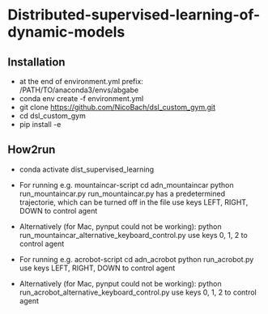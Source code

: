 # Distributed-supervised-learning-of-dynamic-models 

## Installation
  
  - at the end of environment.yml prefix: /PATH/TO/anaconda3/envs/abgabe
  - conda env create -f environment.yml
  - git clone https://github.com/NicoBach/dsl_custom_gym.git
  - cd dsl_custom_gym
  - pip install -e

## How2run
  
  - conda activate dist_supervised_learning
  - For running e.g. mountaincar-script
       cd adn_mountaincar
       python run_mountaincar.py
       run_mountaincar.py has a predetermined trajectorie,
       which can be turned off in the file
       use keys LEFT, RIGHT, DOWN to control agent
   - Alternatively (for Mac, pynput could not be working):
       python run_mountaincar_alternative_keyboard_control.py
       use keys 0, 1, 2 to control agent

  - For running e.g. acrobot-script
       cd adn_acrobot
       python run_acrobot.py
       use keys LEFT, RIGHT, DOWN to control agent
   - Alternatively (for Mac, pynput could not be working):
       python run_acrobot_alternative_keyboard_control.py
       use keys 0, 1, 2 to control agent




